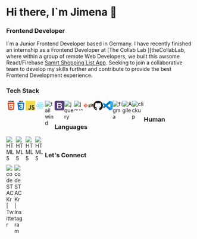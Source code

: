 
# Hi there, I`m Jimena  👋
 
### Frontend Developer 
I`m a Junior Frontend Developer based in Germany. I have recently finished an internship as a Frontend Developer at [The Collab Lab ][theCollabLab, where within a group of remote Web Developers, we built this awsome React/Firebase [Samrt Shopping List App][smartShoppingList]. Seeking to join a collaborative team to develop my skills further and contribute to provide the best Frontend Development experience.






###  Tech Stack


[<img align="left" alt="HTML5" width="26px" src="https://raw.githubusercontent.com/github/explore/80688e429a7d4ef2fca1e82350fe8e3517d3494d/topics/html/html.png" />][webdevplaylist]
[<img align="left" alt="CSS3" width="26px" src="https://raw.githubusercontent.com/github/explore/80688e429a7d4ef2fca1e82350fe8e3517d3494d/topics/css/css.png" />][cssplaylist]
[<img align="left" alt="JavaScript" width="26px" src="https://raw.githubusercontent.com/github/explore/80688e429a7d4ef2fca1e82350fe8e3517d3494d/topics/javascript/javascript.png" />][jsplaylist]
[<img align="left" alt="React" width="26px" src="https://raw.githubusercontent.com/github/explore/80688e429a7d4ef2fca1e82350fe8e3517d3494d/topics/react/react.png" />][reactplaylist]
[<img align="left" alt="tailwind" width="26px" src="https://upload.wikimedia.org/wikipedia/commons/thumb/d/d5/Tailwind_CSS_Logo.svg/2048px-Tailwind_CSS_Logo.svg.png" />][tailwind]
[<img align="left" alt="bootstrap" width="26px" src="https://raw.githubusercontent.com/github/explore/80688e429a7d4ef2fca1e82350fe8e3517d3494d/topics/bootstrap/bootstrap.png" />][webdevplaylist]
[<img align="left" alt="jquery" width="26px" src="https://key0.cc/images/preview/153776_7374ef282cf0de831369b2ae08085a0a.png" />][jquery]
[<img align="left" alt="jquery" width="26px" height="26px" src="https://seeklogo.com/images/M/material-ui-logo-5BDCB9BA8F-seeklogo.com.png" />][materialUI]
[<img align="left" alt="Git" width="26px" src="https://raw.githubusercontent.com/github/explore/80688e429a7d4ef2fca1e82350fe8e3517d3494d/topics/git/git.png" />][webdevplaylist]
[<img align="left" alt="GitHub" width="26px" src="https://raw.githubusercontent.com/github/explore/78df643247d429f6cc873026c0622819ad797942/topics/github/github.png" />][webdevplaylist]
[<img align="left" alt="Visual Studio Code" width="26px" src="https://raw.githubusercontent.com/github/explore/80688e429a7d4ef2fca1e82350fe8e3517d3494d/topics/visual-studio-code/visual-studio-code.png" />][webdevplaylist]

[<img align="left" alt="figma" width="26px" src="https://cdn.freebiesupply.com/logos/thumbs/2x/figma-1-logo.png" />][figma]
[<img align="left" alt="Agile" width="26px" src="https://content.intland.com/hubfs/Imported_Blog_Media/Dark-Agile-Manifesto-Anti-Agile-Manifesto-Intland-Software-336x336.png" />][agile]
[<img align="left" alt="clickup" width="32px" src="https://clickup.com/landing/images/for-se-page/clickup.png" />][clickup]


<br />



###  Human Languages
<img align="left" alt="HTML5" width="26px" src="https://cdn-icons-png.flaticon.com/512/197/197374.png" />
<img align="left" alt="HTML5" width="26px" src="https://cdn-icons-png.flaticon.com/512/197/197571.png" />
<img align="left" alt="HTML5" width="26px" src="https://cdn-icons-png.flaticon.com/512/197/197593.png" />
<img align="left" alt="HTML5" width="26px" src="https://cdn-icons-png.flaticon.com/512/197/197626.png" />

<br />

###  Let's Connect


[<img align="left" alt="codeSTACKr | Twitter" width="22px" src="https://cdn.jsdelivr.net/npm/simple-icons@v3/icons/twitter.svg" />][twitter]
[<img align="left" alt="codeSTACKr | Instagram" width="22px" src="https://cdn.jsdelivr.net/npm/simple-icons@v3/icons/instagram.svg" />][instagram]

<br />


<br />
<br />

[website]: https://extension.ucsd.edu/courses-and-programs/front-end-development
[theCollabLab]: https://the-collab-lab.codes/developers/
[smartShoppingList]: https://tcl-44-smart-shopping-list.web.app/list
[Certificate]: https://extension.ucsd.edu/courses-and-programs/front-end-development
[twitter]: https://twitter.com/JimeblueMiguez
[instagram]: https://instagram.com/jimeblue
[webdevplaylist]: https://www.youtube.com/playlist?list=PLkwxH9e_vrAJ0WbEsFA9W3I1W-g_BTsbt
[jsplaylist]: https://www.youtube.com/playlist?list=PLkwxH9e_vrALRJKu7wfXby3MKeflhTu6B
[cssplaylist]: https://www.youtube.com/playlist?list=PLkwxH9e_vrALSdvZuEh6gqQdmDoDIoqz4
[reactplaylist]: https://www.youtube.com/playlist?list=PLkwxH9e_vrAK4TdffpxKY3QGyHCpxFcQ0
[figma]: https://www.figma.com/
[agile]: https://www.atlassian.com/agile
[clickup]: https://clickup.com/onboarding?fp_ref=48cb1&gclid=CjwKCAjwp_GJBhBmEiwALWBQk22X9qelmXPMAEOHt7w5xjHzcEqgXvre5eFVrUc1OSrORVXXzE8QMxoCDrkQAvD_BwE
[tailwind]: https://tailwindcss.com/
[jquery]: https://jquery.com/
[materialUI]: https://mui.com/
<br />




